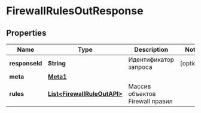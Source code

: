 

# FirewallRulesOutResponse


## Properties

| Name | Type | Description | Notes |
|------------ | ------------- | ------------- | -------------|
|**responseId** | **String** | Идентификатор запроса |  [optional] |
|**meta** | [**Meta1**](Meta1.md) |  |  |
|**rules** | [**List&lt;FirewallRuleOutAPI&gt;**](FirewallRuleOutAPI.md) | Массив объектов Firewall правил |  |



